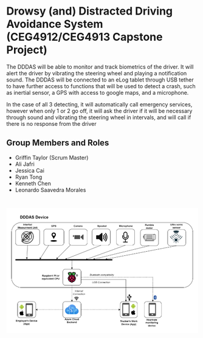 # Drowsy (and) Distracted Driving Avoidance System (CEG4912/CEG4913 Capstone Project)
The DDDAS will be able to monitor and track biometrics of the driver. It will alert the driver by
vibrating the steering wheel and playing a notification sound. The DDDAS will be connected to an
eLog tablet through USB tether to have further access to functions that will be used to detect a
crash, such as inertial sensor, a GPS with access to google maps, and a microphone.

In the case of all 3 detecting, it will automatically call emergency services, however when only 1
or 2 go off, it will ask the driver if it will be necessary through sound and vibrating the steering
wheel in intervals, and will call if there is no response from the driver
## Group Members and Roles
+ Griffin Taylor (Scrum Master)
+ Ali Jafri
+ Jessica Cai
+ Ryan Tong
+ Kenneth Chen
+ Leonardo Saavedra Morales
#
![alt text](https://github.com/Zander-9909/dddas_ceg4912-4913/blob/main/assets/Initial%20Architecture.png "Initial Architecture")
